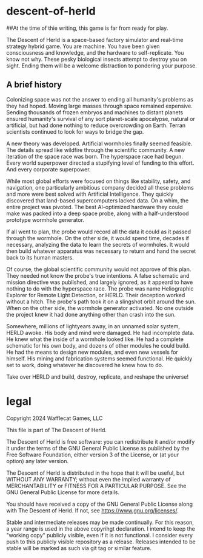 # descent-of-herld

##At the time of thie writing, this game is far from ready for play.

The Descent of Herld is a space-based factory simulator and real-time strategy hybrid game. You are machine. You have been given consciousness and knowledge, and the hardware to self-replicate. You know not why. These pesky biological insects attempt to destroy you on sight. Ending them will be a welcome distraction to pondering your purpose.

## A brief history

Colonizing space was not the answer to ending all humanity's problems as they had hoped. Moving large masses through space remained expensive. Sending thousands of frozen embryos and machines to distant planets ensured humanity's survival of any sort planet-scale apocalypse, natural or artificial, but had done nothing to reduce overcrowding on Earth. Terran scientists continued to look for ways to bridge the gap.

A new theory was developed. Artificial wormholes finally seemed feasible. The details spread like wildfire through the scientific community. A new iteration of the space race was born. The hyperspace race had begun. Every world superpower directed a stupifying level of funding to this effort. And every corporate superpower.

While most global efforts were focused on things like stability, safety, and navigation, one particularly ambitious company decided all these problems and more were best solved with Artificial Intelligence. They quickly discovered that land-based supercomputers lacked data. On a whim, the entire project was pivoted. The best AI-optimized hardware they could make was packed into a deep space probe, along with a half-understood prototype wormhole generator.

If all went to plan, the probe would record all the data it could as it passed through the wormhole. On the other side, it would spend time, decades if necessary, analyzing the data to learn the secrets of wormholes. It would then build whatever apparatus was necessary to return and hand the secret back to its human masters.

Of course, the global scientific community would not approve of this plan. They needed not know the probe's true intentions. A false schematic and mission directive was published, and largely ignored, as it appeard to have nothing to do with the hyperspace race. The probe was name Heliographic Explorer for Remote Light Detection, or HERLD. Their deception worked without a hitch. The probe's path took it on a slingshot orbit around the sun. When on the other side, the wormhole generator activated. No one outside the project knew it had done anything other than crash into the sun.

Somewhere, millions of lightyears away, in an unnamed solar system, HERLD awoke. His body and mind were damaged. He had incomplete data. He knew what the inside of a wormhole looked like. He had a complete schematic for his own body, and dozens of other modules he could build. He had the means to design new modules, and even new vessels for himself. His mining and fabrication systems seemed functional. He quickly set to work, doing whatever he discovered he knew how to do.

Take over HERLD and build, destroy, replicate, and reshape the universe!







# legal

Copyright 2024 Wafflecat Games, LLC

This file is part of The Descent of Herld.

The Descent of Herld is free software: you can redistribute it and/or modify it under the terms of the GNU General Public License as published by the Free Software Foundation, either version 3 of the License, or (at your option) any later version.

The Descent of Herld is distributed in the hope that it will be useful, but WITHOUT ANY WARRANTY; without even the implied warranty of MERCHANTABILITY or FITNESS FOR A PARTICULAR PURPOSE. See the GNU General Public License for more details.

You should have received a copy of the GNU General Public License along with The Descent of Herld. If not, see <https://www.gnu.org/licenses/>.

Stable and intermediate releases may be made continually. For this reason, a year range is used in the above copyrihgt declaration. I intend to keep the "working copy" publicly visible, even if it is not functional. I consider every push to this publicly visible repository as a release. Releases intended to be stable will be marked as such via git tag or similar feature.





